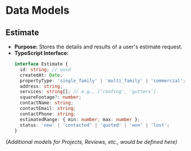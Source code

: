 # Data Models

## Estimate

  * **Purpose:** Stores the details and results of a user's estimate request.
  * **TypeScript Interface:**
    ```typescript
    interface Estimate {
      id: string; // uuid
      createdAt: Date;
      propertyType: 'single_family' | 'multi_family' | 'commercial';
      address: string;
      services: string[]; // e.g., ['roofing', 'gutters']
      squareFootage?: number;
      contactName: string;
      contactEmail: string;
      contactPhone: string;
      estimatedRange: { min: number; max: number };
      status: 'new' | 'contacted' | 'quoted' | 'won' | 'lost';
    }
    ```

*(Additional models for Projects, Reviews, etc., would be defined here)*
